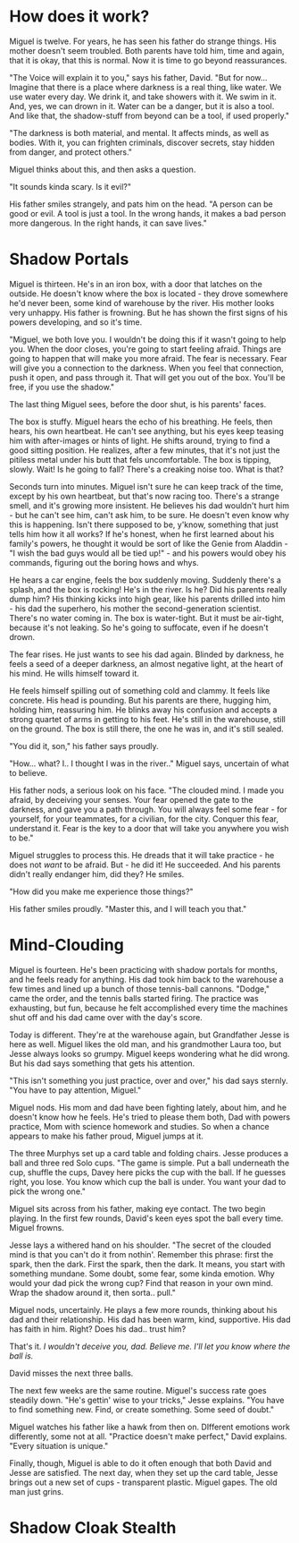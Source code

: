 <!-- TITLE: Lesson 1 -->
<!-- SUBTITLE: Miguel Murphy learns to use his powers -->

# How does it work?
Miguel is twelve. For years, he has seen his father do strange things. His mother doesn't seem troubled. Both parents have told him, time and again, that it is okay, that this is normal. Now it is time to go beyond reassurances.

"The Voice will explain it to you," says his father, David. "But for now... Imagine that there is a place where darkness is a real thing, like water. We use water every day. We drink it, and take showers with it. We swim in it. And, yes, we can drown in it. Water can be a danger, but it is also a tool. And like that, the shadow-stuff from beyond can be a tool, if used properly."

"The darkness is both material, and mental. It affects minds, as well as bodies. With it, you can frighten criminals, discover secrets, stay hidden from danger, and protect others."

Miguel thinks about this, and then asks a question.

"It sounds kinda scary. Is it evil?"

His father smiles strangely, and pats him on the head. "A person can be good or evil. A tool is just a tool. In the wrong hands, it makes a bad person more dangerous. In the right hands, it can save lives."
# Shadow Portals
Miguel is thirteen. He's in an iron box, with a door that latches on the outside. He doesn't know where the box is located - they drove somewhere he'd never been, some kind of warehouse by the river. His mother looks very unhappy. His father is frowning. But he has shown the first signs of his powers developing, and so it's time.

"Miguel, we both love you. I wouldn't be doing this if it wasn't going to help you. When the door closes, you're going to start feeling afraid. Things are going to happen that will make you more afraid. The fear is necessary. Fear will give you a connection to the darkness. When you feel that connection, push it open, and pass through it. That will get you out of the box. You'll be free, if you use the shadow."

The last thing Miguel sees, before the door shut, is his parents' faces.

The box is stuffy. Miguel hears the echo of his breathing. He feels, then hears, his own heartbeat. He can't see anything, but his eyes keep teasing him with after-images or hints of light. He shifts around, trying to find a good sitting position. He realizes, after a few minutes, that it's not just the pitiless metal under his butt that fels uncomfortable. The box is tipping, slowly. Wait! Is he going to fall? There's a creaking noise too. What is that?

Seconds turn into minutes. Miguel isn't sure he can keep track of the time, except by his own heartbeat, but that's now racing too. There's a strange smell, and it's growing more insistent. He believes his dad wouldn't hurt him - but he can't see him, can't ask him, to be sure. He doesn't even know why this is happening. Isn't there supposed to be, y'know, something that just tells him how it all works? If he's honest, when he first learned about his family's powers, he thought it would be sort of like the Genie from Aladdin - "I wish the bad guys would all be tied up!" - and his powers would obey his commands, figuring out the boring hows and whys.

He hears a car engine, feels the box suddenly moving. Suddenly there's a splash, and the box is rocking! He's in the river. Is he? Did his parents really dump him? His thinking kicks into high gear, like his parents drilled into him - his dad the superhero, his mother the second-generation scientist. There's no water coming in. The box is water-tight. But it must be air-tight, because it's not leaking. So he's going to suffocate, even if he doesn't drown.

The fear rises. He just wants to see his dad again. Blinded by darkness, he feels a seed of a deeper darkness, an almost negative light, at the heart of his mind. He wills himself toward it.

He feels himself spilling out of something cold and clammy. It feels like concrete. His head is pounding. But his parents are there, hugging him, holding him, reassuring him. He blinks away his confusion and accepts a strong quartet of arms in getting to his feet. He's still in the warehouse, still on the ground. The box is still there, the one he was in, and it's still sealed.

"You did it, son," his father says proudly.

"How... what? I.. I thought I was in the river.." Miguel says, uncertain of what to believe.

His father nods, a serious look on his face. "The clouded mind. I made you afraid, by deceiving your senses. Your fear opened the gate to the darkness, and gave you a path through. You will always feel some fear - for yourself, for your teammates, for a civilian, for the city. Conquer this fear, understand it. Fear is the key to a door that will take you anywhere you wish to be."

Miguel struggles to process this. He dreads that it will take practice - he does not *want* to be afraid. But - he did it! He succeeded. And his parents didn't really endanger him, did they? He smiles.

"How did you make me experience those things?"

His father smiles proudly. "Master this, and I will teach you that."
# Mind-Clouding
Miguel is fourteen. He's been practicing with shadow portals for months, and he feels ready for anything. His dad took him back to the warehouse a few times and lined up a bunch of those tennis-ball cannons. "Dodge," came the order, and the tennis balls started firing. The practice was exhausting, but fun, because he felt accomplished every time the machines shut off and his dad came over with the day's score.

Today is different. They're at the warehouse again, but Grandfather Jesse is here as well. Miguel likes the old man, and his grandmother Laura too, but Jesse always looks so grumpy. Miguel keeps wondering what he did wrong. But his dad says something that gets his attention.

"This isn't something you just practice, over and over," his dad says sternly. "You have to pay attention, Miguel."

Miguel nods. His mom and dad have been fighting lately, about him, and he doesn't know how he feels. He's tried to please them both, Dad with powers practice, Mom with science homework and studies. So when a chance appears to make his father proud, Miguel jumps at it.

The three Murphys set up a card table and folding chairs. Jesse produces a ball and three red Solo cups. "The game is simple. Put a ball underneath the cup, shuffle the cups, Davey here picks the cup with the ball. If he guesses right, you lose. You know which cup the ball is under. You want your dad to pick the wrong one."

Miguel sits across from his father, making eye contact. The two begin playing. In the first few rounds, David's keen eyes spot the ball every time. Miguel frowns.

Jesse lays a withered hand on his shoulder. "The secret of the clouded mind is that you can't do it from nothin'. Remember this phrase: first the spark, then the dark. First the spark, then the dark. It means, you start with something mundane. Some doubt, some fear, some kinda emotion. Why would your dad pick the wrong cup? Find that reason in your own mind. Wrap the shadow around it, then sorta.. pull."

Miguel nods, uncertainly. He plays a few more rounds, thinking about his dad and their relationship. His dad has been warm, kind, supportive. His dad has faith in him. Right? Does his dad.. trust him?

That's it. *I wouldn't deceive you, dad. Believe me. I'll let you know where the ball is.*

David misses the next three balls.

The next few weeks are the same routine. Miguel's success rate goes steadily down. "He's gettin' wise to your tricks," Jesse explains. "You have to find something new. Find, or create something. Some seed of doubt."

Miguel watches his father like a hawk from then on. DIfferent emotions work differently, some not at all. "Practice doesn't make perfect," David explains. "Every situation is unique."

Finally, though, Miguel is able to do it often enough that both David and Jesse are satisfied. The next day, when they set up the card table, Jesse brings out a new set of cups - transparent plastic. Miguel gapes. The old man just grins.
# Shadow Cloak Stealth
